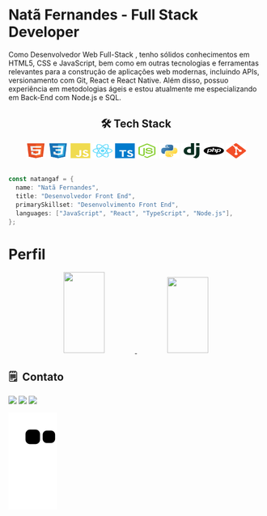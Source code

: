 # Natã Fernandes - Full Stack Developer

Como Desenvolvedor Web Full-Stack , tenho sólidos conhecimentos em HTML5, CSS e JavaScript, bem como em outras tecnologias e ferramentas relevantes para a construção de aplicações web modernas, incluindo APIs, versionamento com Git, React e React Native. Além disso, possuo experiência em metodologias ágeis e estou atualmente me especializando em Back-End com Node.js e SQL.

<div align="center">
  
  ## 🛠 Tech Stack
  
  <img alt="HTML" height="30" width="40" src="https://raw.githubusercontent.com/devicons/devicon/master/icons/html5/html5-original.svg">
  <img alt="CSS" height="30" width="40" src="https://raw.githubusercontent.com/devicons/devicon/master/icons/css3/css3-original.svg">
  <img alt="Js" height="30" width="40" src="https://raw.githubusercontent.com/devicons/devicon/master/icons/javascript/javascript-plain.svg">
  <img alt="React" height="30" width="40" src="https://raw.githubusercontent.com/devicons/devicon/master/icons/react/react-original.svg">
  <img alt="Ts" height="30" width="40" src="https://raw.githubusercontent.com/devicons/devicon/master/icons/typescript/typescript-plain.svg">
  <img alt="Node.js" height="30" width="40" src="https://raw.githubusercontent.com/devicons/devicon/master/icons/nodejs/nodejs-plain.svg">
  <img alt="Python" height="30" width="40" src="https://github.com/devicons/devicon/blob/master/icons/python/python-original.svg">
  <img alt="django" height="30" width="40" src="https://github.com/devicons/devicon/blob/master/icons/django/django-plain.svg">
  <img alt="php" height="30" width="40" src="https://github.com/devicons/devicon/blob/master/icons/php/php-plain.svg">
  <img alt="GitHub" height="30" width="40" src="https://raw.githubusercontent.com/devicons/devicon/master/icons/git/git-original.svg">
</div>

  ##
  ```kotlin
  const natangaf = {
    name: "Natã Fernandes",
    title: "Desenvolvedor Front End",
    primarySkillset: "Desenvolvimento Front End",
    languages: ["JavaScript", "React", "TypeScript", "Node.js"],
  };
  ```
  
  
  # Perfil
  
  <div align="center">
  <a href="https://github.com/Natangaf">
    <img height="160px" width="40%" src="https://github-readme-stats.vercel.app/api?username=natangaf&hide=contribs,prs&show=reviews&show_icons=true&theme=tokyonight">
    <img height="150px" width="40%" src="https://github-readme-stats.vercel.app/api/top-langs/?username=natangaf&layout=compact&theme=tokyonight"/>
  </a>
</div>


  ## 🗒️ &nbsp;Contato
<div>
  <a href="https:https://www.linkedin.com/in/natangaf/" target="_blank"><img src="https://img.shields.io/badge/-LinkedIn-%230077B5?style=for-the-badge&logo=linkedin&logoColor=white" target="_blank"></a> 
  <a href = "mailto:nataf1ernandes@gmail.com"><img src="https://img.shields.io/badge/Gmail-D14836?style=for-the-badge&logo=gmail&logoColor=white" target="_blank"></a>
  <a href="https://www.instagram.com/natangaf/" target="_blank"><img src="https://img.shields.io/badge/-Instagram-%23E4405F?style=for-the-badge&logo=instagram&logoColor=white" target="_blank"></a>
</div>

  ![Snake animation]( https://github.com/Natangaf/myReadme/blob/output/github-contribution-grid-snake.svg)
</div>



